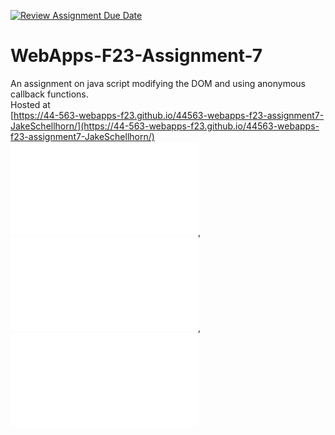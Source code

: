 [![Review Assignment Due Date](https://classroom.github.com/assets/deadline-readme-button-24ddc0f5d75046c5622901739e7c5dd533143b0c8e959d652212380cedb1ea36.svg)](https://classroom.github.com/a/Kv-XePEp)
# WebApps-F23-Assignment-7
An assignment on java script modifying the DOM and using anonymous callback functions.<br>
Hosted at<br>
[https://44-563-webapps-f23.github.io/44563-webapps-f23-assignment7-JakeSchellhorn/](https://44-563-webapps-f23.github.io/44563-webapps-f23-assignment7-JakeSchellhorn/)<br>
![pirate.html](pirate.html), ![react.html](react.html), ![merger.html](merger.html)
